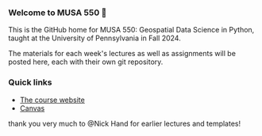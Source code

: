 ### Welcome to MUSA 550 👋
This is the GitHub home for MUSA 550: Geospatial Data Science in Python, 
taught at the University of Pennsylvania in Fall 2024. 

The materials for each week's lectures as well as assignments will be posted 
here, each with their own git repository. 


### Quick links
- [The course website](https://musa-550-fall-2024.github.io/course)
- [Canvas](https://canvas.upenn.edu/courses/1814385)


thank you very much to @Nick Hand for earlier lectures and templates!
